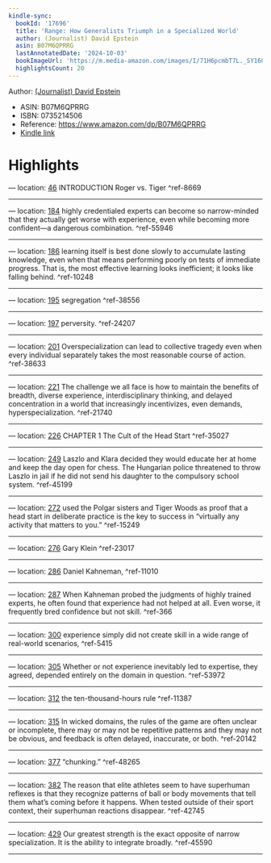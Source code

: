```yaml
---
kindle-sync:
  bookId: '17696'
  title: 'Range: How Generalists Triumph in a Specialized World'
  author: (Journalist) David Epstein
  asin: B07M6QPRRG
  lastAnnotatedDate: '2024-10-03'
  bookImageUrl: 'https://m.media-amazon.com/images/I/71H6pcmbT7L._SY160.jpg'
  highlightsCount: 20
---
```

Author: [(Journalist) David Epstein](https://www.amazon.comundefined)
* ASIN: B07M6QPRRG
* ISBN: 0735214506
* Reference: https://www.amazon.com/dp/B07M6QPRRG
* [Kindle link](kindle://book?action=open&asin=B07M6QPRRG)

# Highlights

— location: [46](kindle://book?action=open&asin=B07M6QPRRG&location=46)
INTRODUCTION Roger vs. Tiger ^ref-8669

---
— location: [184](kindle://book?action=open&asin=B07M6QPRRG&location=184)
highly credentialed experts can become so narrow-minded that they actually get worse with experience, even while becoming more confident—a dangerous combination. ^ref-55946

---
— location: [186](kindle://book?action=open&asin=B07M6QPRRG&location=186)
learning itself is best done slowly to accumulate lasting knowledge, even when that means performing poorly on tests of immediate progress. That is, the most effective learning looks inefficient; it looks like falling behind. ^ref-10248

---
— location: [195](kindle://book?action=open&asin=B07M6QPRRG&location=195)
segregation ^ref-38556

---
— location: [197](kindle://book?action=open&asin=B07M6QPRRG&location=197)
perversity. ^ref-24207

---
— location: [201](kindle://book?action=open&asin=B07M6QPRRG&location=201)
Overspecialization can lead to collective tragedy even when every individual separately takes the most reasonable course of action. ^ref-38633

---
— location: [221](kindle://book?action=open&asin=B07M6QPRRG&location=221)
The challenge we all face is how to maintain the benefits of breadth, diverse experience, interdisciplinary thinking, and delayed concentration in a world that increasingly incentivizes, even demands, hyperspecialization. ^ref-21740

---
— location: [226](kindle://book?action=open&asin=B07M6QPRRG&location=226)
CHAPTER 1 The Cult of the Head Start ^ref-35027

---
— location: [249](kindle://book?action=open&asin=B07M6QPRRG&location=249)
Laszlo and Klara decided they would educate her at home and keep the day open for chess. The Hungarian police threatened to throw Laszlo in jail if he did not send his daughter to the compulsory school system. ^ref-45199

---
— location: [272](kindle://book?action=open&asin=B07M6QPRRG&location=272)
used the Polgar sisters and Tiger Woods as proof that a head start in deliberate practice is the key to success in “virtually any activity that matters to you.” ^ref-15249

---
— location: [276](kindle://book?action=open&asin=B07M6QPRRG&location=276)
Gary Klein ^ref-23017

---
— location: [286](kindle://book?action=open&asin=B07M6QPRRG&location=286)
Daniel Kahneman, ^ref-11010

---
— location: [287](kindle://book?action=open&asin=B07M6QPRRG&location=287)
When Kahneman probed the judgments of highly trained experts, he often found that experience had not helped at all. Even worse, it frequently bred confidence but not skill. ^ref-366

---
— location: [300](kindle://book?action=open&asin=B07M6QPRRG&location=300)
experience simply did not create skill in a wide range of real-world scenarios, ^ref-5415

---
— location: [305](kindle://book?action=open&asin=B07M6QPRRG&location=305)
Whether or not experience inevitably led to expertise, they agreed, depended entirely on the domain in question. ^ref-53972

---
— location: [312](kindle://book?action=open&asin=B07M6QPRRG&location=312)
the ten-thousand-hours rule ^ref-11387

---
— location: [315](kindle://book?action=open&asin=B07M6QPRRG&location=315)
In wicked domains, the rules of the game are often unclear or incomplete, there may or may not be repetitive patterns and they may not be obvious, and feedback is often delayed, inaccurate, or both. ^ref-20142

---
— location: [377](kindle://book?action=open&asin=B07M6QPRRG&location=377)
“chunking.” ^ref-48265

---
— location: [382](kindle://book?action=open&asin=B07M6QPRRG&location=382)
The reason that elite athletes seem to have superhuman reflexes is that they recognize patterns of ball or body movements that tell them what’s coming before it happens. When tested outside of their sport context, their superhuman reactions disappear. ^ref-42745

---
— location: [429](kindle://book?action=open&asin=B07M6QPRRG&location=429)
Our greatest strength is the exact opposite of narrow specialization. It is the ability to integrate broadly. ^ref-45590

---
